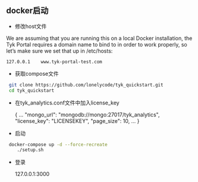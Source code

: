 ## docker启动

-  修改host文件

We are assuming that you are running this on a local Docker installation, the Tyk Portal requires a domain name to bind to in order to work properly, so let’s make sure we set that up in /etc/hosts:

    127.0.0.1    www.tyk-portal-test.com
    

- 获取compose文件
 
 ```bash
  git clone https://github.com/lonelycode/tyk_quickstart.git
  cd tyk_quickstart
 ```

-  在tyk_analytics.conf文件中加入license_key


    {
        ...
        "mongo_url": "mongodb://mongo:27017/tyk_analytics",
        "license_key": "LICENSEKEY",
        "page_size": 10,
        ...
    }
    

-  启动

```bash
 docker-compose up -d --force-recreate
    ./setup.sh
```

-  登录
 
    127.0.0.1:3000